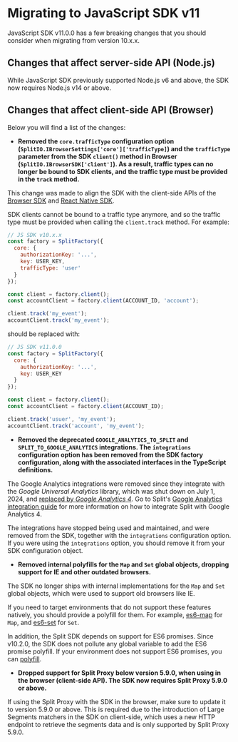 # Migrating to JavaScript SDK v11

JavaScript SDK v11.0.0 has a few breaking changes that you should consider when migrating from version 10.x.x.

## Changes that affect server-side API (Node.js)

While JavaScript SDK previously supported Node.js v6 and above, the SDK now requires Node.js v14 or above.

## Changes that affect client-side API (Browser)

Below you will find a list of the changes:

- **Removed the `core.trafficType` configuration option (`SplitIO.IBrowserSettings['core']['trafficType]`) and the `trafficType` parameter from the SDK `client()` method in Browser (`SplitIO.IBrowserSDK['client']`). As a result, traffic types can no longer be bound to SDK clients, and the traffic type must be provided in the `track` method.**

This change was made to align the SDK with the client-side APIs of the [Browser SDK](https://help.split.io/hc/en-us/articles/360058730852-Browser-SDK) and [React Native SDK](https://help.split.io/hc/en-us/articles/4406066357901-React-Native-SDK).

SDK clients cannot be bound to a traffic type anymore, and so the traffic type must be provided when calling the `client.track` method. For example:

```javascript
// JS SDK v10.x.x
const factory = SplitFactory({
  core: {
    authorizationKey: '...',
    key: USER_KEY,
    trafficType: 'user'
  }
});

const client = factory.client();
const accountClient = factory.client(ACCOUNT_ID, 'account');

client.track('my_event');
accountClient.track('my_event');
```

should be replaced with:

```javascript
// JS SDK v11.0.0
const factory = SplitFactory({
  core: {
    authorizationKey: '...',
    key: USER_KEY
  }
});

const client = factory.client();
const accountClient = factory.client(ACCOUNT_ID);

client.track('usuer', 'my_event');
accountClient.track('account', 'my_event');
```

- **Removed the deprecated `GOOGLE_ANALYTICS_TO_SPLIT` and `SPLIT_TO_GOOGLE_ANALYTICS` integrations. The `integrations` configuration option has been removed from the SDK factory configuration, along with the associated interfaces in the TypeScript definitions.**

The Google Analytics integrations were removed since they integrate with the *Google Universal Analytics* library, which was shut down on July 1, 2024, and [replaced by *Google Analytics 4*](https://support.google.com/analytics/answer/11583528?hl=en). Go to Split's [Google Analytics integration guide](https://help.split.io/hc/en-us/articles/360040838752-Google-Analytics) for more information on how to integrate Split with Google Analytics 4.

The integrations have stopped being used and maintained, and were removed from the SDK, together with the `integrations` configuration option. If you were using the `integrations` option, you should remove it from your SDK configuration object.

- **Removed internal polyfills for the `Map` and `Set` global objects, dropping support for IE and other outdated browsers.**

The SDK no longer ships with internal implementations for the `Map` and `Set` global objects, which were used to support old browsers like IE.

If you need to target environments that do not support these features natively, you should provide a polyfill for them. For example, [es6-map](https://github.com/medikoo/es6-map) for `Map`, and [es6-set](https://github.com/medikoo/es6-set) for `Set`.

In addition, the Split SDK depends on support for ES6 promises. Since v10.2.0, the SDK does not pollute any global variable to add the ES6 promise polyfill. If your environment does not support ES6 promises, you can [polyfill](https:/github.com/stefanpenner/es6-promise).

- **Dropped support for Split Proxy below version 5.9.0, when using in the browser (client-side API). The SDK now requires Split Proxy 5.9.0 or above.**

If using the Split Proxy with the SDK in the browser, make sure to update it to version 5.9.0 or above. This is required due to the introduction of Large Segments matchers in the SDK on client-side, which uses a new HTTP endpoint to retrieve the segments data and is only supported by Split Proxy 5.9.0.
